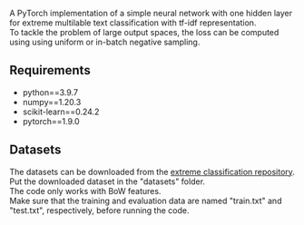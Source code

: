 
A PyTorch implementation of a simple neural network with one hidden layer for extreme multilable text classification with tf-idf representation.  
To tackle the problem of large output spaces, the loss can be computed using using uniform or in-batch negative sampling.

## Requirements

* python==3.9.7
* numpy==1.20.3
* scikit-learn==0.24.2
* pytorch==1.9.0

## Datasets

The datasets can be downloaded from the [extreme classification repository](http://manikvarma.org/downloads/XC/XMLRepository.html). Put the downloaded dataset in the "datasets" folder.   
The code only works with BoW features.  
Make sure that the training and evaluation data are named "train.txt" and "test.txt", respectively, before running the code.
